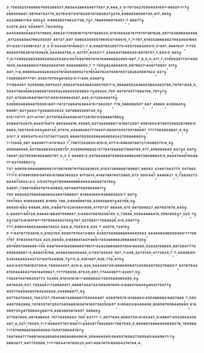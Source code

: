 ³,⁷⁵⁸⁵⁵²⁵⁷⁴⁰⁶⁶⁵⁷⁶⁹⁵³⁸⁶⁵³⁷:⁶⁸⁵⁴⁴³⁸⁸⁴⁵⁴⁶⁷⁷⁵⁸⁷·⁸·⁶⁴⁸·³,⁵'⁷⁰⁷³⁴²⁷⁰⁵⁰⁴⁰⁴¹⁶⁴⁷'⁴⁶⁵⁰⁷′⁷'⁷‽⁸⁸⁶⁹⁵⁸⁸⁴⁷:⁵⁶⁷⁴⁴⁷⁵³⁷⁷⁸·⁸²⁷⁶³′⁸⁷³′⁶¹⁸²⁸⁵⁷⁴⁷⁰⁸³⁶³⁷‽⁵⁷⁶·⁸⁵⁶⁰⁵⁵⁸⁰⁸⁰⁷³⁵:⁴¹⁷·⁴⁸⁵‽⁴²⁴³⁶⁶⁸¹⁷⁶³,⁶⁰⁵‽⁵,³′⁵⁶⁶³⁶⁵⁷⁰⁸³³′⁷³⁶·⁷‽⁷·⁷⁶⁸⁸⁵⁵⁶⁰⁷⁶⁴⁵⁷:⁷,⁶⁶⁸⁷⁷‽⁵²⁵⁷⁸·⁸⁴³,⁵⁰⁴⁹⁶¹⁷·⁷⁸³′⁶⁵⁵‽⁸⁴⁴⁵⁴⁰⁵⁰⁵⁴⁸³⁷⁵⁷⁹⁶⁰⁵:⁴⁹⁶³³′⁷⁷⁴⁵⁶¹⁶¹⁷⁸⁷⁶⁷⁸⁸⁶⁵²⁵:⁵⁷⁶¹⁵⁸⁴³⁸⁷⁴¹⁷⁹⁷⁹⁷³⁶¹⁶²⁸·⁸⁹⁷⁷⁸³⁶⁹⁶⁹⁴⁰⁴⁵⁸·⁸¹⁷²⁸⁴⁴⁵⁸⁴⁷⁶⁶²⁵⁵⁵⁹⁷,⁴⁶⁷³⁷:⁸⁰⁷,⁵⁸⁶⁵⁴³⁵⁵⁵⁵⁷⁹⁶⁵⁵³⁷′⁸⁴⁶¹⁵·⁷:⁷'⁷⁶⁷:⁸¹⁴⁵⁵³⁸⁶⁸⁴⁶²⁷⁹⁴³⁴⁰⁴¹⁶⁶⁵⁹⁷'⁸³⁵'⁷²⁴⁹⁶¹⁴³⁷·⁵,³,⁵'⁵⁵⁴³⁸⁷⁴¹⁴⁰⁶²⁷:⁷,⁸·⁶⁴⁸⁹⁷⁶⁵²⁶⁵⁷⁷⁵'⁴⁹⁵⁷⁵⁰⁸³⁸⁹³′⁵:⁵'⁸⁴⁷·⁴⁰⁶¹⁶³⁷,⁷′⁷⁵⁵⁶⁸⁹⁴⁹⁷⁰⁶³⁶⁷⁸⁷⁴⁹⁸²⁶·⁸⁴⁴⁴⁶⁴⁷⁵⁶·³,⁴²⁷⁹⁷:⁶³⁵²⁷′⁷·⁴³⁸⁸⁴³⁷⁶⁶⁶⁵⁴⁵'⁸⁸⁷⁶⁷⁹⁷:⁷·⁶⁵⁵′⁵,⁴⁸⁵‽⁷:⁵'⁷³⁴⁹⁶²⁸⁶⁵⁴⁶⁹⁴²⁶⁵⁸²⁵⁵⁴⁸³′⁵⁰⁷⁰⁴⁴⁷⁶⁶⁷⁸¹⁸⁷⁶⁴⁸⁶⁶⁸⁸²⁶⁰⁵'⁸⁸⁷·⁷·⁸·⁵:⁵:⁴¹⁷:⁷:⁵⁷⁴⁰⁵²⁶⁷⁷³⁷′⁶⁵⁶¹⁸³⁵:⁵⁸⁴⁶⁴⁶⁶⁰³′⁷⁵⁶²⁵⁰⁴⁴⁷⁴⁵,⁸⁵⁸³⁸⁶⁶⁵⁵·⁷,⁷,⁷⁰⁵‽⁸²⁴⁸⁵⁴⁶⁷⁶·⁵⁶⁷⁹⁸²⁷′⁴⁴⁸⁷⁷⁴⁶⁵⁷,⁴¹⁷‽⁴⁴⁷:⁷'⁸·⁶⁰⁶⁰⁶⁴⁴⁰⁴²⁸²⁸²⁵⁷⁶¹⁴⁸⁵³⁶⁹⁵²⁷³⁷⁶⁵⁴⁴⁷⁶²⁸⁷⁸⁵⁶⁷⁶⁵⁷²⁸²⁶⁴⁵⁸⁶⁷⁴²³,⁸³⁷‽⁷³⁵⁶⁵⁸⁵⁹⁷⁷⁷⁹⁷·⁴⁵⁸⁵⁷⁹⁷⁹⁵‽⁸¹⁴³³′⁵'⁷'⁸⁴⁵·⁶³⁴⁸⁷‽⁷′⁷⁸⁶⁴⁵⁵⁷,⁵²⁵⁹⁵⁰⁶·⁶⁹⁷⁵⁴³⁷:⁶⁵⁶²⁴⁷⁸⁴⁴³⁸⁴⁵³⁶⁵⁷⁰⁵′⁷'⁵·⁵⁶⁸⁸⁸⁵⁵²⁴³⁶⁸⁵³⁸⁹⁴³⁸³⁷⁵⁶·⁷⁰⁷⁴⁷′⁶³⁸·⁵·⁵⁵⁴³⁷⁶⁶³⁶⁹⁸³⁵⁸⁶⁸⁶⁷⁴⁵⁵⁵⁴²⁴⁰⁸³⁵⁵⁸⁵⁸⁶³′⁷‽⁴⁵⁴²⁶·⁷⁰⁵,⁴⁸⁷⁵⁷⁴⁵⁷⁷⁸⁸⁸⁷⁹⁸·⁷⁹⁷‽⁷‽⁵³⁷,⁸⁷⁸⁰⁶³⁶⁴⁴⁷⁶⁶⁷⁵⁷′⁸⁵⁵′⁵⁵⁶⁹⁸⁴⁵⁴⁷·⁸⁴⁵:⁵′⁷²⁵⁸⁴⁰⁸⁷⁵‽⁵²⁶⁹⁶⁰⁴⁶⁴⁶⁴⁶⁷⁰⁵⁰⁵'⁶⁰⁷'⁷⁴⁷²⁷²⁸⁶⁴¹⁸³⁸⁴⁴¹⁵′⁷²⁶²⁵⁵⁷,⁷⁷⁶·⁵⁶⁶⁰⁶⁸⁵⁰⁷,⁶⁸⁷,⁴⁹⁶⁶⁵,⁸³⁵⁰⁸⁴⁵‽⁶⁸⁶⁶⁷:⁶²⁷‽⁸⁸³′⁷‽⁵⁸⁸⁰⁵³⁶³³,⁵⁴⁷⁸⁶⁰⁵²⁶⁹⁷²⁶·⁵‽⁶¹⁵'⁷⁹⁷⁷⁷:⁴¹⁷'⁴¹⁷⁴⁷:⁶⁷⁷⁹⁷⁶⁴⁴⁵⁴⁵⁹⁸¹⁴⁷⁷²⁶⁷⁶⁷³′⁶⁹⁶⁸⁶⁷⁶⁶⁵‽⁸⁵⁶⁸⁴⁷⁸²⁶⁷⁵:⁶⁴⁴⁵⁷⁰⁴⁷⁵,⁸⁶⁵³⁸⁶⁴¹⁶·⁴⁵⁵⁸⁵:⁸³⁷³⁸⁴⁵⁹⁶⁸⁷'⁶¹⁸⁶⁷²⁵⁰⁷,⁶⁹⁶¹⁸⁹³′⁶⁷⁵⁶⁷²⁵⁶⁵²⁶⁷⁶⁹⁵′⁵⁸⁸⁶⁵:⁷⁸⁵⁷⁵⁰⁵′⁵⁴⁵‽⁶⁴⁷²⁵·⁶⁷⁵⁷⁶·⁴⁵⁸⁴⁶³⁶⁵⁷⁷⁷⁴⁵⁵⁷'⁴⁶⁵⁹⁷⁰⁵⁵⁷⁵⁵⁷⁶⁸⁸⁹⁷,⁷⁷⁷⁷⁵⁸⁴⁹⁵⁴⁶⁸⁷:⁵:⁵‽³′⁵′⁷·⁵,⁸⁹⁵⁵⁴⁷⁵′⁴²⁷³⁷³⁸⁷⁷²⁸²⁵,⁸⁶⁶⁶⁷⁵⁵⁹⁵³⁵⁶⁸⁴⁶⁴⁶⁵⁸²⁴²⁷⁰⁵⁸⁴⁶⁶⁰⁵‽⁷'⁷²⁶⁹⁸·⁵⁶⁷,⁶⁴⁸⁹⁶⁷⁷'⁶⁷⁸¹⁶²³,⁷·⁷⁹⁶¹⁷²⁴³⁶³⁵'⁸¹⁵'⁶·⁴⁷⁷′⁵'⁶⁴⁶³⁶⁷⁸⁶⁷²⁷′⁶³⁶⁶⁵⁷⁵′⁶·⁵‽⁴⁰⁵⁰⁸⁶⁸⁵⁶·⁴⁹⁷⁹⁸²⁶⁸⁵⁵⁴²⁵⁶⁷⁵⁷:⁵²⁵⁶⁶⁰⁵⁶⁸²⁵'⁵⁷⁷⁸⁴¹⁵⁸⁸⁵⁸¹⁷⁸⁶⁶⁷⁴⁵·⁵⁷⁷·⁴⁹⁶⁹⁸⁵⁸⁴⁵,⁸³⁷‽⁵,⁸⁴⁷‽⁷⁸⁸⁴⁷:⁸²⁷⁰⁵⁵⁶¹⁴⁵⁴⁴⁶⁰⁷⁹⁷·⁵:³,³,⁸⁸⁶⁶⁵'⁵·⁸⁴⁷⁴⁵⁴⁴⁹⁸⁷⁵⁹⁸⁰⁵⁴⁴⁶⁶²⁴⁶⁷²⁶⁰⁸⁶⁶²⁵′⁵·⁸⁴⁴⁴⁷⁸⁴⁰⁷⁶⁵⁴⁸¹⁷'⁸²⁷⁵⁴⁸⁸²⁷‽⁷³⁷,⁸⁰⁶⁵⁵′⁵⁶⁸⁴⁸⁶⁶⁹⁴⁸⁷⁰⁷⁹⁸⁷⁴⁵⁶⁷⁶¹⁷⁹⁵²⁸³⁶³⁵·⁸¹⁵³⁷³⁶⁸⁶⁰⁸⁷⁸⁹⁶⁰⁷·⁶⁶⁵⁴³,⁴³⁴⁸⁷³⁸³⁷⁷⁵,⁵⁴⁷⁰⁸⁵⁷⁷⁷'⁵,⁶⁷⁴⁹⁶¹⁵⁰⁵′⁵⁴⁷⁸⁵′⁸⁷⁸⁶⁸⁷⁴⁰⁵²³,⁸¹⁷³⁸¹⁵:⁴¹⁴⁸⁷⁸⁶⁷⁴⁰⁷²⁸⁰⁵·⁸⁷³,⁵⁰⁵′⁵⁴⁷,⁸⁴⁴⁰⁶²⁷,⁵:⁷³⁸³⁸²⁷³⁸⁸⁴⁸⁷³⁸²⁵'³′³,³′⁵³⁵⁷⁵‽⁵⁷⁶⁹⁴⁶⁶⁸⁶⁶⁶⁴⁴⁶⁴³⁸⁸⁸⁴⁷⁴⁷⁹⁵‽⁵⁴⁶⁹⁷:⁷³⁶⁸⁷⁰⁸⁵⁵⁷⁸⁷⁵′⁸⁵⁶⁰⁵:⁵⁸⁷⁸⁸⁰⁷⁵⁸⁹⁵⁰⁴⁵⁶¹⁷‽⁷⁵⁵,⁸⁰⁸²⁶²⁷⁹⁸⁶⁴⁸⁶⁰⁸⁰⁴³⁸⁴⁷⁵⁶⁶⁸⁰⁷,⁶¹⁴⁸⁴¹⁴⁶⁵′⁶³⁶⁸⁶⁵⁶³⁵′⁷,⁸⁰⁷‽⁷⁴⁵⁷⁴⁸³,⁶¹⁸⁹⁴⁹⁴⁶⁵·⁶¹⁸⁹³,⁷⁸⁶·³′⁶⁰⁸⁶⁶⁶⁷⁵⁶·⁸³⁵⁶⁵⁸⁸⁹⁷‽⁴⁵⁷⁰⁶·⁵‽⁸⁶⁵⁰⁵'⁶⁹³,⁶⁴⁸⁴⁶·⁴⁵⁶·³′⁸⁸⁶⁷⁵′⁵²⁴¹⁴⁴⁴¹⁴⁹⁸·⁴¹⁷⁰⁷³⁷,⁸⁶⁸⁴⁶·⁴⁷⁵,⁶⁸⁷⁰⁸⁶⁸²⁷·⁸⁰⁷⁶⁵⁷⁶⁷⁸·⁸⁴⁵‽⁵:⁸²⁸⁹⁷'⁸⁰⁷²⁸·⁶⁴⁸⁴⁵'⁶⁶⁴⁹⁷⁹⁵⁶⁶⁸⁷·⁵′⁴⁴⁶³⁷⁵⁶¹⁶²⁵⁸⁷⁴⁵,⁵·⁷²⁶⁸⁸·⁵⁰⁵⁸⁴⁸⁸⁶⁴¹⁵·⁵⁹⁸¹⁴⁹⁵‽⁷:⁵²⁵,⁷‽⁵‽⁷²⁶⁷³′⁶¹⁸⁰⁷⁶⁷'⁷⁹⁷⁹⁵⁶⁴⁴⁵²⁷⁴⁵‽⁷⁸⁷:⁸²⁷⁹⁸⁵⁷'⁷⁹⁸⁰⁴²⁶·⁵'⁶·⁵⁹⁸⁷⁷‽⁷⁷⁷:⁶⁹⁶⁵⁴⁴⁶⁰⁵⁴⁴⁸⁶⁸⁷⁴⁴⁵³,⁶²⁸·⁶·⁷⁰⁴⁵³′⁸·⁴³⁵,⁷,⁴⁰⁵⁷⁶·⁷²⁸¹⁵‽⁵,⁷'⁸⁴⁷⁶⁷⁷⁸³⁸¹⁸·⁵:⁸¹⁶²⁷⁰³,⁶⁵⁵⁰⁷⁹⁷⁸⁴⁷³′⁶⁶³,⁸²⁸⁰⁷⁵⁴⁹⁸⁸⁶⁸⁶⁹⁴⁵⁴⁹⁵⁸³,⁴⁴⁴⁹⁴⁶⁴⁹⁶⁸⁵⁰⁴⁹³′⁷⁷⁷⁰⁶¹⁷⁸⁷,⁵⁷⁸³⁵⁹⁴⁷⁵²⁵,⁸²⁵·⁶⁹⁵⁸⁸·³′⁸⁵⁶⁸⁴¹⁴⁴⁷′⁸⁶⁵'⁷⁴⁵³⁸⁶⁶⁶⁸²⁶⁶⁸⁴⁸⁵⁷³⁵‽⁸⁹⁷⁶⁶⁵⁷⁰⁶⁹⁸⁶⁵'⁷⁵⁵,⁶⁴⁴⁷⁶⁵⁴¹⁸⁴⁵⁰⁶⁰⁶⁹⁷⁹⁶¹⁷'⁴²⁸²⁵⁶⁶⁹⁸⁰⁵⁷⁴⁰⁵′⁶⁸⁴⁰⁵:⁵²⁸²⁴¹⁵⁹⁸⁹⁵:⁶⁸⁷²⁶⁴⁷⁷⁷⁰⁶⁹⁵⁸⁴⁵⁸⁶⁷'⁵:⁶⁴⁸⁴⁷⁶⁷⁶⁶·⁴⁰⁴⁸⁸³⁸⁰⁵⁰⁴⁸⁵:³′⁷⁸⁵⁷⁸⁵⁴⁴⁵,⁵⁶⁷·⁷'⁴⁴⁶·⁸²⁷⁵⁷⁴⁵:⁴⁷⁷³⁸²⁵:⁷,⁷:⁴⁰⁴⁹⁶⁴⁵′⁵³⁴¹⁴⁸⁴⁵⁵⁴⁴³⁷³⁷′⁶³⁷⁵⁴⁴⁶⁰⁶·⁷‽⁷′⁵·⁶·⁴¹⁶¹⁴⁰⁷:⁶³⁶·⁷⁷⁸·⁶⁷⁵‽⁴⁴³′³′⁵⁵⁷⁰⁶¹⁶³⁷³⁵′⁸·⁷⁸⁵⁰⁴³⁴⁵⁷·⁴²⁵'⁸·⁴²⁸·⁵⁴⁴³⁴⁶⁷³⁵'⁸⁶⁸⁰⁵⁰⁶⁴⁷²⁴⁵⁵⁰⁴⁸⁷⁵⁸²⁷⁶⁸⁰³′⁷,⁶³⁷⁶⁷⁶⁴⁴⁸¹⁵⁹⁴⁴⁴⁸⁴²⁷⁰⁸¹⁸⁸⁵⁹⁶²⁷:⁷⁷⁷⁷⁵⁸⁸⁵⁶·⁶⁷⁵³⁵:⁸⁹⁷:⁷⁷⁴⁴⁴⁵⁶⁷⁷'⁴²⁸⁵⁷:⁵‽⁷³⁶²⁶⁷⁴⁴⁷⁴⁶³⁵³⁷⁷³,⁵²⁴⁹⁵:⁶¹⁸¹⁴¹⁸¹⁵'⁷′⁴⁰⁶⁶⁶³³′⁷²⁶³⁵⁸⁴⁰⁶⁰⁴⁹⁵·⁵‽⁴⁸⁷⁴⁸³⁵:⁵³⁷·⁷⁸⁵⁴⁸⁸⁷′⁷²⁴⁶⁴⁹⁴¹⁷:⁴⁶⁶⁸⁷³⁴⁴⁷³³′⁵⁵⁸³⁶¹⁸⁹⁵'³′⁶⁴⁸³⁷⁰⁸⁴⁵‽⁸⁰⁴¹⁷⁵⁴⁷⁷‽⁴⁵⁵⁷⁷⁸⁴⁵⁸⁴⁸⁵⁷⁴⁴²⁴⁰⁵²⁸·⁴⁴⁴⁹⁶⁸⁸⁷⁷·⁵‽⁸⁵⁷⁷⁶⁴⁷⁰⁸⁸⁵:⁷⁸⁸³⁷⁵⁷:⁷⁹⁴⁹⁴⁶⁷²⁴⁶⁶⁸⁶¹⁷⁵⁵⁰⁴⁰⁴⁸⁷,⁴³⁸⁹⁷⁶⁵⁷⁵'⁶¹⁵⁶⁶⁸³′⁴⁵⁵⁴⁶⁶⁶⁶³′⁶⁸⁵⁷⁶⁶⁵,⁷·⁵⁹⁵⁴⁴⁰⁷⁰⁸²⁸⁶⁸·⁷⁰⁷⁴⁵⁵⁷⁶⁷²⁵⁵⁷³⁴⁵⁸⁸⁶¹⁶³⁴⁷⁴¹⁶⁰⁷³⁸²⁵⁰⁸⁹⁷,⁵'⁶⁵⁴⁰³′⁸⁰⁴⁸⁴⁰⁶·⁶⁰⁶⁵⁸⁷⁶⁹⁶⁴⁴⁹⁸⁴⁵,⁸¹⁸⁹⁶⁹⁷³⁵‽⁴⁷⁵⁰⁶⁴⁵‽⁶⁸⁷′⁵:⁴⁵⁶³⁸⁸⁵⁸⁷⁴⁴⁵⁷,⁵⁸⁶⁸⁵‽⁴⁷⁷⁴⁸⁷⁶⁰⁵·⁴⁸⁷⁴⁴⁶⁸⁵⁵,⁷⁴⁷⁷⁸⁴⁵⁹⁸⁴³,⁷⁰⁵,⁸³⁷⁷⁷,⁷·⁴⁶⁷⁷⁶⁴⁵:⁸⁰⁶⁰⁷⁵⁵'⁶¹⁴⁵⁴⁴⁷:³′⁴⁹⁶⁰⁷′⁸⁵⁵²⁶⁵⁴⁴⁵⁸⁴⁸⁷:⁸·⁵²⁷:⁷⁸⁵⁰⁵:⁷'⁷'⁶⁴⁸⁰⁴⁷⁷⁸⁷′⁶⁹⁸¹⁷'⁴⁴⁶³⁴⁷⁷⁹⁸²⁶⁰⁵'⁷⁶⁶⁷⁵⁴⁵:⁵·⁶⁶⁵⁸⁶⁷⁸⁹⁶⁸⁴⁹⁴⁶⁴⁵⁵⁷⁸·⁷⁶⁵⁹⁸⁸⁷'⁷³⁷⁶⁸⁹⁶⁸⁵⁵⁸⁹⁵⁸⁵⁰³′⁷⁸⁵⁹⁷⁹⁶⁵⁴⁴⁷⁶⁷‽⁷⁸⁸⁷⁴⁸⁴⁷⁷⁷⁶⁶⁶¹⁸⁰⁴²⁶⁵⁸⁰⁴³⁶⁰⁸⁰⁸⁶⁴⁹⁶¹⁶·⁵⁰⁸⁴⁶⁴⁵⁴⁵′⁵⁶⁴⁵⁵⁷⁶⁵⁸³⁷³⁸⁹⁵⁴⁵′⁸⁴⁸⁹⁸¹⁷'⁷‽⁶⁶⁶³⁸⁷⁷·⁸⁴⁷⁷⁵⁹⁵⁰⁶·⁷'⁷′⁷⁶⁵⁴⁴⁷⁸⁷⁸⁰⁵²⁵:⁸⁴⁷′⁴⁰⁸⁷⁴⁷⁵′⁶⁰⁴⁵⁴³⁷⁴⁷⁸⁴:⁴:
